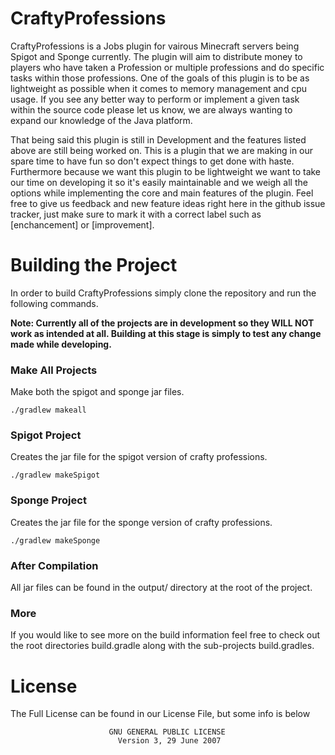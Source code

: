 # CraftyProfessions
CraftyProfessions is a Jobs plugin for vairous Minecraft servers being Spigot and Sponge currently. The plugin will aim to distribute money to players who have taken a Profession or multiple professions and do specific tasks within those professions. One of the goals of this plugin is to be as lightweight as possible when it comes to memory management and cpu usage. If you see any better way to perform or implement a given task within the source code please let us know, we are always wanting to expand our knowledge of the Java platform.

That being said this plugin is still in Development and the features listed above are still being worked on. This is a plugin that we are making in our spare time to have fun so don't expect things to get done with haste. Furthermore because we want this plugin to be lightweight we want to take our time on developing it so it's easily maintainable and we weigh all the options while implementing the core and main features of the plugin. Feel free to give us feedback and new feature ideas right here in the github issue tracker, just make sure to mark it with a correct label such as [enchancement] or [improvement].

# Building the Project
In order to build CraftyProfessions simply clone the repository and run the following commands.

**Note: Currently all of the projects are in development so they WILL NOT work as intended at all. Building at this stage is simply to test any change made while developing.**

### Make All Projects
<p>Make both the spigot and sponge jar files.</p>
<code>./gradlew makeall</code>

### Spigot Project
<p>Creates the jar file for the spigot version of crafty professions.</p>
<code>./gradlew makeSpigot</code>

### Sponge Project
<p>Creates the jar file for the sponge version of crafty professions.</p>
<code>./gradlew makeSponge</code>

### After Compilation
All jar files can be found in the output/ directory at the root of the project.

### More
If you would like to see more on the build information feel free to check out the root directories build.gradle along with the sub-projects build.gradles.

# License
The Full License can be found in our License File, but some info is below                     

                          GNU GENERAL PUBLIC LICENSE
                            Version 3, 29 June 2007

